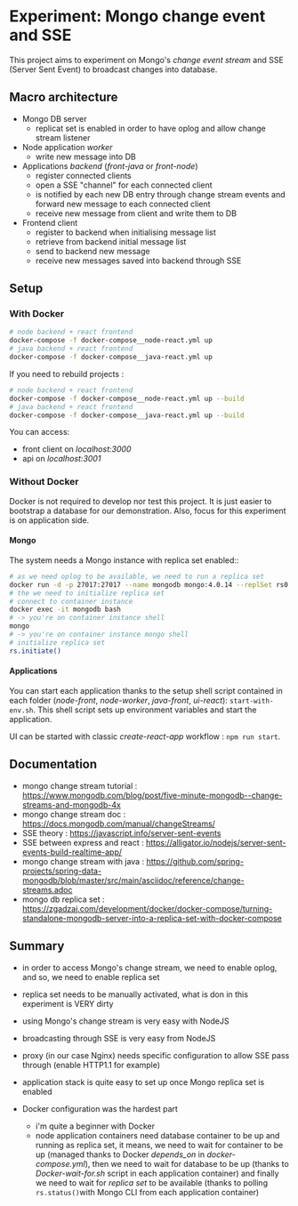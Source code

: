 # Experiment: Mongo change event and SSE

This project aims to experiment on Mongo's _change event stream_ and SSE (Server Sent Event) to broadcast changes into database.

## Macro architecture

- Mongo DB server
  - replicat set is enabled in order to have oplog and allow change stream listener
- Node application _worker_
  - write new message into DB
- Applications _backend_ (_front-java_ or _front-node_)
  - register connected clients
  - open a SSE "channel" for each connected client
  - is notified by each new DB entry through change stream events and forward new message to each connected client
  - receive new message from client and write them to DB
- Frontend client
  - register to backend when initialising message list
  - retrieve from backend initial message list
  - send to backend new message
  - receive new messages saved into backend through SSE

## Setup

### With Docker

```sh
# node backend + react frontend
docker-compose -f docker-compose__node-react.yml up
# java backend + react frontend
docker-compose -f docker-compose__java-react.yml up
```

If you need to rebuild projects :

```sh
# node backend + react frontend
docker-compose -f docker-compose__node-react.yml up --build
# java backend + react frontend
docker-compose -f docker-compose__java-react.yml up --build
```

You can access:

- front client on _localhost:3000_
- api on _localhost:3001_

### Without Docker

Docker is not required to develop nor test this project.
It is just easier to bootstrap a database for our demonstration.
Also, focus for this experiment is on application side.

#### Mongo

The system needs a Mongo instance with replica set enabled::

```sh
# as we need oplog to be available, we need to run a replica set
docker run -d -p 27017:27017 --name mongodb mongo:4.0.14 --replSet rs0
# the we need to initialize replica set
# connect to container instance
docker exec -it mongodb bash
# -> you're on container instance shell
mongo
# -> you're on container instance mongo shell
# initialize replica set
rs.initiate()
```

#### Applications

You can start each application thanks to the setup shell script contained in each folder (_node-front_, _node-worker_, _java-front_, _ui-react_): `start-with-env.sh`.
This shell script sets up environment variables and start the application.

UI can be started with classic _create-react-app_ workflow : `npm run start`.

## Documentation

- mongo change stream tutorial : https://www.mongodb.com/blog/post/five-minute-mongodb--change-streams-and-mongodb-4x
- mongo change stream doc : https://docs.mongodb.com/manual/changeStreams/
- SSE theory : https://javascript.info/server-sent-events
- SSE between express and react : https://alligator.io/nodejs/server-sent-events-build-realtime-app/
- mongo change stream with java : https://github.com/spring-projects/spring-data-mongodb/blob/master/src/main/asciidoc/reference/change-streams.adoc
- mongo db replica set : https://zgadzaj.com/development/docker/docker-compose/turning-standalone-mongodb-server-into-a-replica-set-with-docker-compose

## Summary

- in order to access Mongo's change stream, we need to enable oplog, and so, we need to enable replica set
- replica set needs to be manually activated, what is don in this experiment is VERY dirty
- using Mongo's change stream is very easy with NodeJS
- broadcasting through SSE is very easy from NodeJS
- proxy (in our case Nginx) needs specific configuration to allow SSE pass through (enable HTTP1.1 for example)
- application stack is quite easy to set up once Mongo replica set is enabled

- Docker configuration was the hardest part
  - i'm quite a beginner with Docker
  - node application containers need database container to be up and running as replica set, it means, we need to wait for container to be up (managed thanks to Docker _depends_on_ in _docker-compose.yml_), then we need to wait for database to be up (thanks to _Docker-wait-for.sh_ script in each application container) and finally we need to wait for _replica set_ to be available (thanks to polling `rs.status()`with Mongo CLI from each application container)

